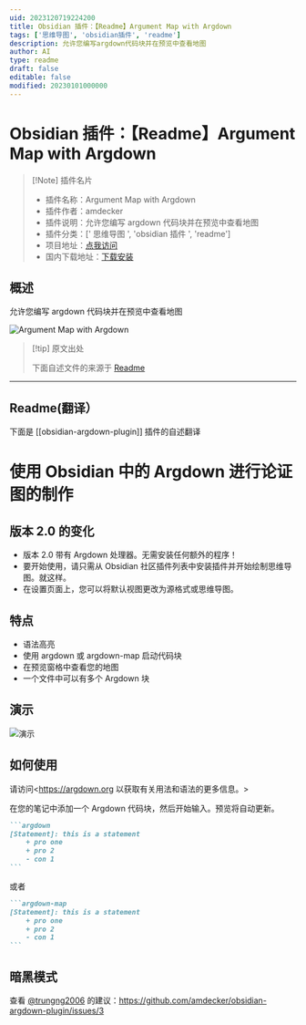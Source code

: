 ```yaml
---
uid: 2023120719224200
title: Obsidian 插件：【Readme】Argument Map with Argdown
tags: ['思维导图', 'obsidian插件', 'readme']
description: 允许您编写argdown代码块并在预览中查看地图
author: AI
type: readme
draft: false
editable: false
modified: 20230101000000
---
```


# Obsidian 插件：【Readme】Argument Map with Argdown

> [!Note] 插件名片
> - 插件名称：Argument Map with Argdown
> - 插件作者：amdecker
> - 插件说明：允许您编写 argdown 代码块并在预览中查看地图
> - 插件分类：[' 思维导图 ', 'obsidian 插件 ', 'readme']
> - 项目地址：[点我访问](https://github.com/amdecker/obsidian-argdown-plugin)
> - 国内下载地址：[下载安装](https://pkmer.cn/products/plugin/pluginMarket/?obsidian-argdown-plugin)

## 概述

允许您编写 argdown 代码块并在预览中查看地图

![Argument Map with Argdown](https://cdn.pkmer.cn/covers/obsidian-argdown-plugin_new.gif)

> [!tip] 原文出处
>
>下面自述文件的来源于 [Readme](https://ghproxy.net/https://raw.githubusercontent.com/amdecker/obsidian-argdown-plugin/master/README.md)
>

---

## Readme(翻译）

下面是 [[obsidian-argdown-plugin]] 插件的自述翻译

# 使用 Obsidian 中的 Argdown 进行论证图的制作

## 版本 2.0 的变化

* 版本 2.0 带有 Argdown 处理器。无需安装任何额外的程序！
* 要开始使用，请只需从 Obsidian 社区插件列表中安装插件并开始绘制思维导图。就这样。
* 在设置页面上，您可以将默认视图更改为源格式或思维导图。

## 特点

* 语法高亮
* 使用 argdown 或 argdown-map 启动代码块
* 在预览窗格中查看您的地图
* 一个文件中可以有多个 Argdown 块

## 演示

![演示](https://cdn.pkmer.cn/covers/obsidian-argdown-plugin_1_0.gif)

## 如何使用

请访问<https://argdown.org 以获取有关用法和语法的更多信息。>

在您的笔记中添加一个 Argdown 代码块，然后开始输入。预览将自动更新。

````markdown
```argdown 
[Statement]: this is a statement
    + pro one
    + pro 2
    - con 1
```
````

或者

````markdown
```argdown-map
[Statement]: this is a statement
    + pro one
    + pro 2
    - con 1
```
````

## 暗黑模式

查看 [@trungng2006](https://github.com/trungng2006) 的建议：<https://github.com/amdecker/obsidian-argdown-plugin/issues/3>
